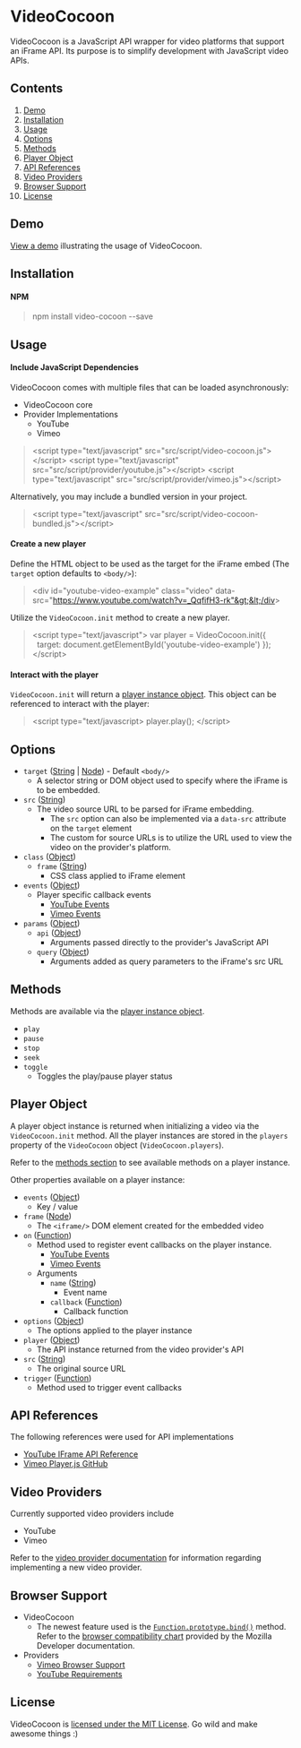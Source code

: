 # VideoCocoon
VideoCocoon is a JavaScript API wrapper for video platforms that support an iFrame API. Its purpose is to simplify development with JavaScript video APIs. 

## Contents

1. [Demo](#demo)
2. [Installation](#installation)
3. [Usage](#usage)
4. [Options](#options)
5. [Methods](#methods)
6. [Player Object](#player-object)
7. [API References](#api-references)
8. [Video Providers](#video-providers)
9. [Browser Support](#browser-support)
10. [License](#license)

## Demo
[View a demo](https://cdn.rawgit.com/loganstellway/VideoCocoon/master/index.html) illustrating the usage of VideoCocoon.

## Installation

#### NPM
>npm install video-cocoon --save

## Usage

#### Include JavaScript Dependencies
VideoCocoon comes with multiple files that can be loaded asynchronously:

- VideoCocoon core
- Provider Implementations
  - YouTube
  - Vimeo

>&lt;script type="text/javascript" src="src/script/video-cocoon.js"&gt;&lt;/script&gt;
>&lt;script type="text/javascript" src="src/script/provider/youtube.js"&gt;&lt;/script&gt;
>&lt;script type="text/javascript" src="src/script/provider/vimeo.js"&gt;&lt;/script&gt;

Alternatively, you may include a bundled version in your project. 

>&lt;script type="text/javascript" src="src/script/video-cocoon-bundled.js"&gt;&lt;/script&gt;

#### Create a new player
Define the HTML object to be used as the target for the iFrame embed (The `target` option defaults to `<body/>`):

>&lt;div id="youtube-video-example" class="video" data-src="https://www.youtube.com/watch?v=_QqfifH3-rk"&gt;&lt;/div&gt;

Utilize the `VideoCocoon.init` method to create a new player. 

>&lt;script type="text/javascript"&gt;
>var player = VideoCocoon.init({
>&nbsp;&nbsp;target: document.getElementById('youtube-video-example')
>});
>&lt;/script&gt;

#### Interact with the player
`VideoCocoon.init` will return a [player instance object](#player-object). This object can be referenced to interact with the player:

>&lt;script type="text/javascript&gt;
>player.play();
>&lt;/script&gt;

## Options
- `target` ([String](https://developer.mozilla.org/en-US/docs/Web/JavaScript/Reference/Global_Objects/String) | [Node](https://developer.mozilla.org/en-US/docs/Web/API/Node)) - Default `<body/>`
  - A selector string or DOM object used to specify where the iFrame is to be embedded.
- `src` ([String](https://developer.mozilla.org/en-US/docs/Web/JavaScript/Reference/Global_Objects/String))
  - The video source URL to be parsed for iFrame embedding. 
    - The `src` option can also be implemented via a `data-src` attribute on the `target` element
    - The custom for source URLs is to utilize the URL used to view the video on the provider's platform.
- `class` ([Object](https://developer.mozilla.org/en-US/docs/Web/JavaScript/Reference/Global_Objects/Object))
  - `frame` ([String](https://developer.mozilla.org/en-US/docs/Web/JavaScript/Reference/Global_Objects/String))
    - CSS class applied to iFrame element
- `events` ([Object](https://developer.mozilla.org/en-US/docs/Web/JavaScript/Reference/Global_Objects/Object))
  - Player specific callback events
    - [YouTube Events](https://developers.google.com/youtube/iframe_api_reference#Events)
    - [Vimeo Events](https://github.com/vimeo/player.js/#events)
- `params` ([Object](https://developer.mozilla.org/en-US/docs/Web/JavaScript/Reference/Global_Objects/Object))
  - `api` ([Object](https://developer.mozilla.org/en-US/docs/Web/JavaScript/Reference/Global_Objects/Object))
    - Arguments passed directly to the provider's JavaScript API 
  - `query` ([Object](https://developer.mozilla.org/en-US/docs/Web/JavaScript/Reference/Global_Objects/Object))
    - Arguments added as query parameters to the iFrame's src URL

## Methods
Methods are available via the [player instance object](#player-object).

- `play`
- `pause`
- `stop`
- `seek`
- `toggle`
  - Toggles the play/pause player status

## Player Object
A player object instance is returned when initializing a video via the `VideoCocoon.init` method. All the player instances are stored in the `players` property of the `VideoCocoon` object (`VideoCocoon.players`). 

Refer to the [methods section](#methods) to see available methods on a player instance. 

Other properties available on a player instance:
- `events` ([Object](https://developer.mozilla.org/en-US/docs/Web/JavaScript/Reference/Global_Objects/Object))
  - Key / value
- `frame` ([Node](https://developer.mozilla.org/en-US/docs/Web/API/Node))
  - The `<iframe/>` DOM element created for the embedded video
- `on` ([Function](https://developer.mozilla.org/en-US/docs/Web/JavaScript/Reference/Global_Objects/Function))
  - Method used to register event callbacks on the player instance.
    - [YouTube Events](https://developers.google.com/youtube/iframe_api_reference#Events)
    - [Vimeo Events](https://github.com/vimeo/player.js/#events)
  - Arguments
    - `name` ([String](https://developer.mozilla.org/en-US/docs/Web/JavaScript/Reference/Global_Objects/String))
      - Event name
    - `callback` ([Function](https://developer.mozilla.org/en-US/docs/Web/JavaScript/Reference/Global_Objects/Function))
      - Callback function
- `options` ([Object](https://developer.mozilla.org/en-US/docs/Web/JavaScript/Reference/Global_Objects/Object))
  - The options applied to the player instance
- `player` ([Object](https://developer.mozilla.org/en-US/docs/Web/JavaScript/Reference/Global_Objects/Object))
  - The API instance returned from the video provider's API
- `src` ([String](https://developer.mozilla.org/en-US/docs/Web/JavaScript/Reference/Global_Objects/String))
  - The original source URL
- `trigger` ([Function](https://developer.mozilla.org/en-US/docs/Web/JavaScript/Reference/Global_Objects/Function))
  - Method used to trigger event callbacks

## API References
The following references were used for API implementations

- [YouTube IFrame API Reference](https://developers.google.com/youtube/iframe_api_reference)
- [Vimeo Player.js GitHub](https://github.com/vimeo/player.js)

## Video Providers
Currently supported video providers include

- YouTube
- Vimeo

Refer to the [video provider documentation](src/script/provider) for information regarding implementing a new video provider.

## Browser Support
- VideoCocoon
  - The newest feature used is the [`Function.prototype.bind()`](https://developer.mozilla.org/en-US/docs/Web/JavaScript/Reference/Global_objects/Function/bind) method. Refer to the [browser compatibility chart](https://developer.mozilla.org/en-US/docs/Web/JavaScript/Reference/Global_objects/Function/bind#Browser_compatibility) provided by the Mozilla Developer documentation.
- Providers
  - [Vimeo Browser Support](https://github.com/vimeo/player.js#browser-support)
  - [YouTube Requirements](https://developers.google.com/youtube/iframe_api_reference#Requirements)

## License
VideoCocoon is [licensed under the MIT License](LICENSE). Go wild and make awesome things :)
